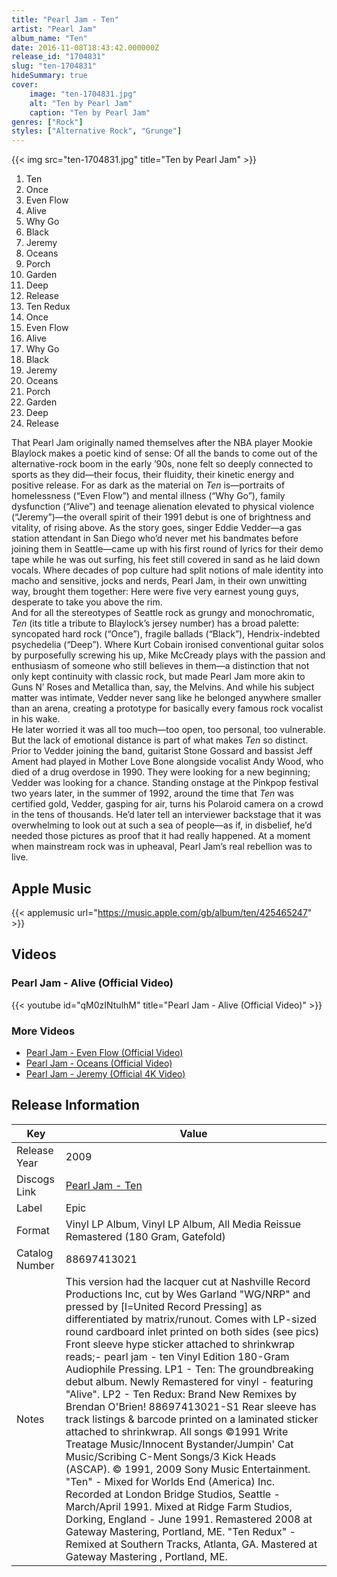 ```yaml
---
title: "Pearl Jam - Ten"
artist: "Pearl Jam"
album_name: "Ten"
date: 2016-11-08T18:43:42.000000Z
release_id: "1704831"
slug: "ten-1704831"
hideSummary: true
cover:
    image: "ten-1704831.jpg"
    alt: "Ten by Pearl Jam"
    caption: "Ten by Pearl Jam"
genres: ["Rock"]
styles: ["Alternative Rock", "Grunge"]
---
```


{{< img src="ten-1704831.jpg" title="Ten by Pearl Jam" >}}

<!-- section break -->

1. Ten
2. Once
3. Even Flow
4. Alive
5. Why Go
6. Black
7. Jeremy
8. Oceans
9. Porch
10. Garden
11. Deep
12. Release
13. Ten Redux
14. Once
15. Even Flow
16. Alive
17. Why Go
18. Black
19. Jeremy
20. Oceans
21. Porch
22. Garden
23. Deep
24. Release

<!-- section break -->


That Pearl Jam originally named themselves after the NBA player Mookie Blaylock makes a poetic kind of sense: Of all the bands to come out of the alternative-rock boom in the early ’90s, none felt so deeply connected to sports as they did—their focus, their fluidity, their kinetic energy and positive release. For as dark as the material on <i>Ten</i> is—portraits of homelessness (“Even Flow”) and mental illness (“Why Go”), family dysfunction (“Alive”) and teenage alienation elevated to physical violence (“Jeremy”)—the overall spirit of their 1991 debut is one of brightness and vitality, of rising above. As the story goes, singer Eddie Vedder—a gas station attendant in San Diego who’d never met his bandmates before joining them in Seattle—came up with his first round of lyrics for their demo tape while he was out surfing, his feet still covered in sand as he laid down vocals. Where decades of pop culture had split notions of male identity into macho and sensitive, jocks and nerds, Pearl Jam, in their own unwitting way, brought them together: Here were five very earnest young guys, desperate to take you above the rim.<br />
And for all the stereotypes of Seattle rock as grungy and monochromatic, <i>Ten</i> (its title a tribute to Blaylock’s jersey number) has a broad palette: syncopated hard rock (“Once”), fragile ballads (“Black”), Hendrix-indebted psychedelia (“Deep”). Where Kurt Cobain ironised conventional guitar solos by purposefully screwing his up, Mike McCready plays with the passion and enthusiasm of someone who still believes in them—a distinction that not only kept continuity with classic rock, but made Pearl Jam more akin to Guns N’ Roses and Metallica than, say, the Melvins. And while his subject matter was intimate, Vedder never sang like he belonged anywhere smaller than an arena, creating a prototype for basically every famous rock vocalist in his wake.<br />
He later worried it was all too much—too open, too personal, too vulnerable. But the lack of emotional distance is part of what makes <i>Ten</i> so distinct. Prior to Vedder joining the band, guitarist Stone Gossard and bassist Jeff Ament had played in Mother Love Bone alongside vocalist Andy Wood, who died of a drug overdose in 1990. They were looking for a new beginning; Vedder was looking for a chance. Standing onstage at the Pinkpop festival two years later, in the summer of 1992, around the time that <i>Ten</i> was certified gold, Vedder, gasping for air, turns his Polaroid camera on a crowd in the tens of thousands. He’d later tell an interviewer backstage that it was overwhelming to look out at such a sea of people—as if, in disbelief, he’d needed those pictures as proof that it had really happened. At a moment when mainstream rock was in upheaval, Pearl Jam’s real rebellion was to live.



## Apple Music
{{< applemusic url="https://music.apple.com/gb/album/ten/425465247" >}}





## Videos
### Pearl Jam - Alive (Official Video)
{{< youtube id="qM0zINtulhM" title="Pearl Jam - Alive (Official Video)" >}}<br>

### More Videos

- [Pearl Jam - Even Flow (Official Video)](https://www.youtube.com/watch?v=CxKWTzr-k6s)
- [Pearl Jam - Oceans (Official Video)](https://www.youtube.com/watch?v=4WOk7UNAvOw)
- [Pearl Jam - Jeremy (Official 4K Video)](https://www.youtube.com/watch?v=JNZezhUkOSk)


## Release Information
|  Key           | Value                                                |
| ---------------| ---------------------------------------------------- |
| Release Year   | 2009                                   |
| Discogs Link   | [Pearl Jam - Ten](https://www.discogs.com/release/1704831-Pearl-Jam-Ten) |
| Label          | Epic |
| Format         | Vinyl LP Album, Vinyl LP Album, All Media Reissue Remastered (180 Gram, Gatefold) |
| Catalog Number | 88697413021 |
| Notes | This version had the lacquer cut at Nashville Record Productions Inc, cut by Wes Garland "WG/NRP" and pressed by [l=United Record Pressing] as differentiated by matrix/runout.  Comes with LP-sized round cardboard inlet printed on both sides (see pics)   Front sleeve hype sticker attached to shrinkwrap reads;- pearl jam - ten Vinyl Edition 180-Gram Audiophile Pressing.  LP1 - Ten: The groundbreaking debut album. Newly Remastered for vinyl - featuring "Alive". LP2 - Ten Redux: Brand New Remixes by Brendan O'Brien!  88697413021-S1  Rear sleeve has track listings & barcode printed on a laminated sticker attached to shrinkwrap. All songs ©1991 Write Treatage Music/Innocent Bystander/Jumpin' Cat Music/Scribing C-Ment Songs/3 Kick Heads (ASCAP). © 1991, 2009 Sony Music Entertainment.  "Ten" -  Mixed for Worlds End (America) Inc. Recorded at London Bridge Studios, Seattle - March/April 1991. Mixed at Ridge Farm Studios, Dorking, England - June 1991. Remastered 2008 at Gateway Mastering, Portland, ME.  "Ten Redux" - Remixed at Southern Tracks, Atlanta, GA. Mastered at Gateway Mastering , Portland, ME.        |